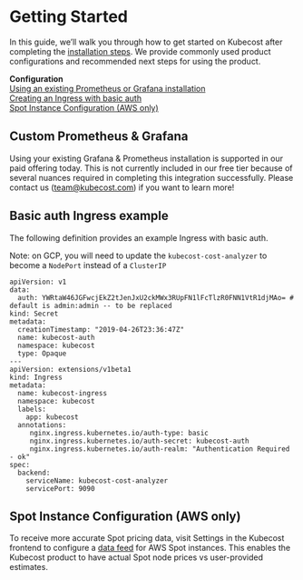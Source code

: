 # Getting Started

In this guide, we’ll walk you through how to get started on Kubecost after completing the [installation steps](http://kubecost.com/install). We provide commonly used product configurations and recommended next steps for using the product. 

__Configuration__  
[Using an existing Prometheus or Grafana installation](#custom-prom)  
[Creating an Ingress with basic auth](#basic-auth)  
[Spot Instance Configuration (AWS only)](#spot-nodes)

## <a name="custom-prom"></a>Custom Prometheus & Grafana

Using your existing Grafana & Prometheus installation is supported in our paid offering today. This is not currently included in our free tier because of several nuances required in completing this integration successfully. Please contact us (team@kubecost.com) if you want to learn more!

## <a name="basic-auth"></a>Basic auth Ingress example 

The following definition provides an example Ingress with basic auth.

Note: on GCP, you will need to update the `kubecost-cost-analyzer` to become a `NodePort` instead of a `ClusterIP`

```
apiVersion: v1
data:
  auth: YWRtaW46JGFwcjEkZ2tJenJxU2ckMWx3RUpFN1lFcTlzR0FNN1VtR1djMAo= # default is admin:admin -- to be replaced
kind: Secret
metadata:
  creationTimestamp: "2019-04-26T23:36:47Z"
  name: kubecost-auth
  namespace: kubecost
  type: Opaque
---
apiVersion: extensions/v1beta1
kind: Ingress
metadata:
  name: kubecost-ingress
  namespace: kubecost
  labels:
    app: kubecost
  annotations:
     nginx.ingress.kubernetes.io/auth-type: basic
     nginx.ingress.kubernetes.io/auth-secret: kubecost-auth
     nginx.ingress.kubernetes.io/auth-realm: "Authentication Required - ok"
spec:
  backend:
    serviceName: kubecost-cost-analyzer
    servicePort: 9090
``` 

## <a name="spot-nodes">Spot Instance Configuration (AWS only) 

To receive more accurate Spot pricing data, visit Settings in the Kubecost frontend to configure a [data feed](https://docs.aws.amazon.com/AWSEC2/latest/UserGuide/spot-data-feeds.html) for AWS Spot instances. This enables the Kubecost product to have actual Spot node prices vs user-provided estimates.
